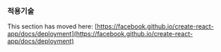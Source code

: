 ### 적용기술
This section has moved here: [https://facebook.github.io/create-react-app/docs/deployment](https://facebook.github.io/create-react-app/docs/deployment)
